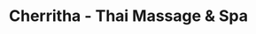 ---
title: "Cherritha - Thai Massage & Spa"
url: /muenchen/cherritha-thai-massage-und-spa/
shop: Massage
---